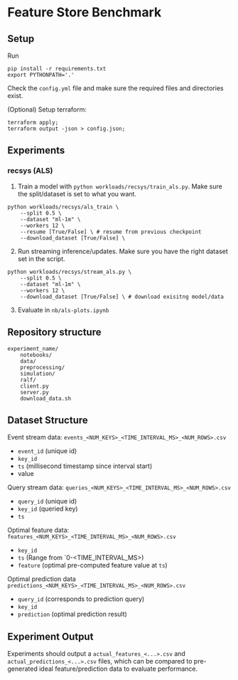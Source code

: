 # Feature Store Benchmark 

## Setup 

Run 
```
pip install -r requirements.txt
export PYTHONPATH='.'
```
Check the `config.yml` file and make sure the required files and directories exist. 


(Optional) Setup terraform: 
```
terraform apply;
terraform output -json > config.json;
```

## Experiments 

### recsys (ALS) 
1. Train a model with `python workloads/recsys/train_als.py`. Make sure the split/dataset is set to what you want. 
```
python workloads/recsys/als_train \
    --split 0.5 \
    --dataset "ml-1m" \
    --workers 12 \ 
    --resume [True/False] \ # resume from previous checkpoint
    --download_dataset [True/False] \
```
2. Run streaming inference/updates. Make sure you have the right dataset set in the script.

```
python workloads/recsys/stream_als.py \
    --split 0.5 \
    --dataset "ml-1m" \
    --workers 12 \ 
    --download_dataset [True/False] \ # download exisitng model/data
```

3. Evaluate in `nb/als-plots.ipynb`


## Repository structure 

```
experiment_name/ 
    notebooks/ 
    data/ 
    preprocessing/
    simulation/
    ralf/
	client.py
	server.py
    download_data.sh 
```


## Dataset Structure 

Event stream data: `events_<NUM_KEYS>_<TIME_INTERVAL_MS>_<NUM_ROWS>.csv`
* `event_id` (unique id)
* `key_id` 
* `ts` (millisecond timestamp since interval start) 
* value 

Query stream data: `queries_<NUM_KEYS>_<TIME_INTERVAL_MS>_<NUM_ROWS>.csv`
* `query_id` (unique id)
* `key_id` (queried key)
* `ts` 

Optimal feature data: `features_<NUM_KEYS>_<TIME_INTERVAL_MS>_<NUM_ROWS>.csv`
* `key_id` 
* `ts`  (Range from `0-<TIME_INTERVAL_MS>)
* `feature` (optimal pre-computed feature value at `ts`) 

Optimal prediction data `predictions_<NUM_KEYS>_<TIME_INTERVAL_MS>_<NUM_ROWS>.csv`
* `query_id` (corresponds to prediction query)
* `key_id`
* `prediction` (optimal prediction result)

## Experiment Output 
Experiments should output a `actual_features_<...>.csv` and `actual_predictions_<...>.csv` files, which can be compared to pre-generated ideal feature/prediction data to evaluate performance. 






 



